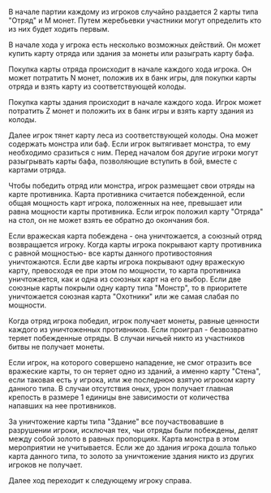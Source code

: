 В начале партии каждому из игроков случайно раздается 2 карты типа "Отряд" и M монет. Путем жеребьевки участники могут определить кто из них будет ходить первым.

В начале хода у игрока есть несколько возможных действий. Он может  купить карту отряда или здания за монеты или разыграть карту бафа. 

Покупка карты отряда происходит в начале каждого хода игрока. Он может потратить N монет, положив их в банк игры, для покупки карты отряда и взять карту из соответствующей колоды. 

Покупка карты здания происходит в начале каждого хода. Игрок может потратить Z монет и положить их в банк игры и взять карту здания из колоды.

Далее игрок тянет карту леса из соответствующей колоды. Она может содержать монстра или баф. Если игрок вытягивает монстра, то ему необходимо сразиться с ним. Перед началом боя другие игроки могут разыгрывать карты бафа, позволяющие вступить в бой, вместе с картами отряда.

Чтобы победить отряд или монстра, игрок размещает свои отряды на карте противника. Карта противника считается побежденной, если общая мощность карт игрока, положенных на нее, превышает или равна мощности карты противника.  Если игрок положил карту "Отряда" на стол, он не может взять ее обратно до окончания боя.

Если вражеская карта побеждена - она уничтожается, а союзный отряд возвращается игроку. Когда карты игрока покрывают карту противника с равной мощностью- все карты данного противостояния уничтожаются. Если две карты игрока покрывают одну вражескую карту, превосходя ее при этом по мощности, то  карта противника уничтожается, как и одна из союзных карт на его выбор. Если две союзные карты покрыли одну карту типа "Монстр", то в приоритете уничтожается союзная карта "Охотники" или же самая слабая по мощности.   
  
Когда отряд игрока победил, игрок получает монеты, равные ценности каждого из уничтоженных противников. Если проиграл - безвозвратно теряет побежденные отряды. В случаи ничьей никто из участников битвы не получает монеты. 

Если игрок, на которого совершено нападение, не смог отразить все вражеские карты, то он теряет одно из зданий, а именно карту "Стена", если таковая есть у игрока, или же последнюю взятую игроком карту данного типа.  В случаи отсутствия оных, урон получает главная крепость в размере 1 единицы вне зависимости от количества напавших на нее противников. 

За уничтожение карты типа "Здание" все поучаствовавшие в разрушении игроки, исключая тех, чьи отряды были побеждены, делят между собой золото в равных пропорциях. Карта монстра в этом мероприятии не учитывается. Если же до здания игрока дошла только карта данного типа, то золото за уничтожение здания никто из других игроков не получает.

Далее ход переходит к следующему игроку справа.


